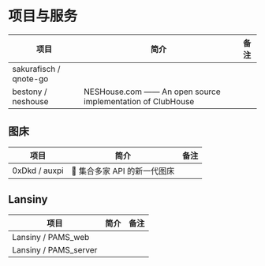 # 项目与服务

| 项目 | 简介 | 备注 |
| --- | --- | --- |
| sakurafisch / qnote-go |
| bestony / neshouse | NESHouse.com —— An open source implementation of ClubHouse |

## 图床

| 项目 | 简介 | 备注 |
| --- | --- | --- |
| 0xDkd / auxpi | 🍭 集合多家 API 的新一代图床 |

## Lansiny

| 项目 | 简介 | 备注 |
| --- | --- | --- |
| Lansiny / PAMS_web |
| Lansiny / PAMS_server |
